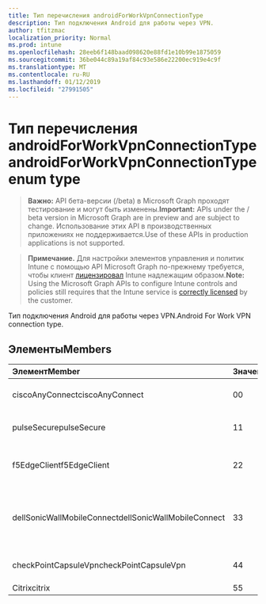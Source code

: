 ```yaml
---
title: Тип перечисления androidForWorkVpnConnectionType
description: Тип подключения Android для работы через VPN.
author: tfitzmac
localization_priority: Normal
ms.prod: intune
ms.openlocfilehash: 28eeb6f148baad098620e88fd1e10b99e1875059
ms.sourcegitcommit: 36be044c89a19af84c93e586e22200ec919e4c9f
ms.translationtype: MT
ms.contentlocale: ru-RU
ms.lasthandoff: 01/12/2019
ms.locfileid: "27991505"
---
```

# <a name="androidforworkvpnconnectiontype-enum-type"></a><span data-ttu-id="697f2-103">Тип перечисления androidForWorkVpnConnectionType</span><span class="sxs-lookup"><span data-stu-id="697f2-103">androidForWorkVpnConnectionType enum type</span></span>

> <span data-ttu-id="697f2-104">**Важно:** API бета-версии (/beta) в Microsoft Graph проходят тестирование и могут быть изменены.</span><span class="sxs-lookup"><span data-stu-id="697f2-104">**Important:** APIs under the / beta version in Microsoft Graph are in preview and are subject to change.</span></span> <span data-ttu-id="697f2-105">Использование этих API в производственных приложениях не поддерживается.</span><span class="sxs-lookup"><span data-stu-id="697f2-105">Use of these APIs in production applications is not supported.</span></span>

> <span data-ttu-id="697f2-106">**Примечание.** Для настройки элементов управления и политик Intune с помощью API Microsoft Graph по-прежнему требуется, чтобы клиент [лицензировал](https://go.microsoft.com/fwlink/?linkid=839381) Intune надлежащим образом.</span><span class="sxs-lookup"><span data-stu-id="697f2-106">**Note:** Using the Microsoft Graph APIs to configure Intune controls and policies still requires that the Intune service is [correctly licensed](https://go.microsoft.com/fwlink/?linkid=839381) by the customer.</span></span>

<span data-ttu-id="697f2-107">Тип подключения Android для работы через VPN.</span><span class="sxs-lookup"><span data-stu-id="697f2-107">Android For Work VPN connection type.</span></span>
## <a name="members"></a><span data-ttu-id="697f2-108">Элементы</span><span class="sxs-lookup"><span data-stu-id="697f2-108">Members</span></span>
|<span data-ttu-id="697f2-109">Элемент</span><span class="sxs-lookup"><span data-stu-id="697f2-109">Member</span></span>|<span data-ttu-id="697f2-110">Значение</span><span class="sxs-lookup"><span data-stu-id="697f2-110">Value</span></span>|<span data-ttu-id="697f2-111">Описание</span><span class="sxs-lookup"><span data-stu-id="697f2-111">Description</span></span>|
|:---|:---|:---|
|<span data-ttu-id="697f2-112">ciscoAnyConnect</span><span class="sxs-lookup"><span data-stu-id="697f2-112">ciscoAnyConnect</span></span>|<span data-ttu-id="697f2-113">0</span><span class="sxs-lookup"><span data-stu-id="697f2-113">0</span></span>|<span data-ttu-id="697f2-114">Cisco AnyConnect.</span><span class="sxs-lookup"><span data-stu-id="697f2-114">Cisco AnyConnect.</span></span>|
|<span data-ttu-id="697f2-115">pulseSecure</span><span class="sxs-lookup"><span data-stu-id="697f2-115">pulseSecure</span></span>|<span data-ttu-id="697f2-116">1</span><span class="sxs-lookup"><span data-stu-id="697f2-116">1</span></span>|<span data-ttu-id="697f2-117">Обеспечение безопасной Pulse.</span><span class="sxs-lookup"><span data-stu-id="697f2-117">Pulse Secure.</span></span>|
|<span data-ttu-id="697f2-118">f5EdgeClient</span><span class="sxs-lookup"><span data-stu-id="697f2-118">f5EdgeClient</span></span>|<span data-ttu-id="697f2-119">2</span><span class="sxs-lookup"><span data-stu-id="697f2-119">2</span></span>|<span data-ttu-id="697f2-120">F5 Клиент пограничного сервера.</span><span class="sxs-lookup"><span data-stu-id="697f2-120">F5 Edge Client.</span></span>|
|<span data-ttu-id="697f2-121">dellSonicWallMobileConnect</span><span class="sxs-lookup"><span data-stu-id="697f2-121">dellSonicWallMobileConnect</span></span>|<span data-ttu-id="697f2-122">3</span><span class="sxs-lookup"><span data-stu-id="697f2-122">3</span></span>|<span data-ttu-id="697f2-123">Подключение мобильного устройства SonicWALL Dell.</span><span class="sxs-lookup"><span data-stu-id="697f2-123">Dell SonicWALL Mobile Connection.</span></span>|
|<span data-ttu-id="697f2-124">checkPointCapsuleVpn</span><span class="sxs-lookup"><span data-stu-id="697f2-124">checkPointCapsuleVpn</span></span>|<span data-ttu-id="697f2-125">4</span><span class="sxs-lookup"><span data-stu-id="697f2-125">4</span></span>|<span data-ttu-id="697f2-126">Проверьте точку капсула VPN.</span><span class="sxs-lookup"><span data-stu-id="697f2-126">Check Point Capsule VPN.</span></span>|
|<span data-ttu-id="697f2-127">Citrix</span><span class="sxs-lookup"><span data-stu-id="697f2-127">citrix</span></span>|<span data-ttu-id="697f2-128">5</span><span class="sxs-lookup"><span data-stu-id="697f2-128">5</span></span>|<span data-ttu-id="697f2-129">Citrix</span><span class="sxs-lookup"><span data-stu-id="697f2-129">Citrix</span></span>|





